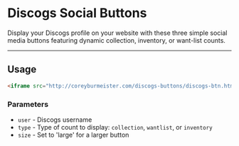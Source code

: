 Discogs Social Buttons
========

Display your Discogs profile on your website with these three simple social
media buttons featuring dynamic collection, inventory, or want-list counts.

---

## Usage

```html
<iframe src="http://coreyburmeister.com/discogs-buttons/discogs-btn.html?user=cburmeister&type=collection&size=large" allowtransparency="true" frameborder="0" scrolling="0" width="190" height="30"></iframe>
```

### Parameters

- `user` - Discogs username
- `type` - Type of count to display: `collection`, `wantlist`, or `inventory`
- `size` - Set to 'large' for a larger button

